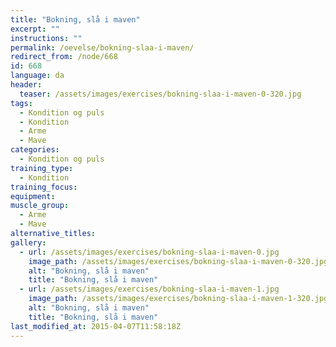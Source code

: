 ```yaml
---
title: "Bokning, slå i maven"
excerpt: ""
instructions: ""
permalink: /oevelse/bokning-slaa-i-maven/
redirect_from: /node/668
id: 668
language: da
header:
  teaser: /assets/images/exercises/bokning-slaa-i-maven-0-320.jpg
tags:
  - Kondition og puls
  - Kondition
  - Arme
  - Mave
categories:
  - Kondition og puls
training_type: 
  - Kondition
training_focus: 
equipment:
muscle_group:
  - Arme
  - Mave
alternative_titles:
gallery:
  - url: /assets/images/exercises/bokning-slaa-i-maven-0.jpg
    image_path: /assets/images/exercises/bokning-slaa-i-maven-0-320.jpg
    alt: "Bokning, slå i maven"
    title: "Bokning, slå i maven"
  - url: /assets/images/exercises/bokning-slaa-i-maven-1.jpg
    image_path: /assets/images/exercises/bokning-slaa-i-maven-1-320.jpg
    alt: "Bokning, slå i maven"
    title: "Bokning, slå i maven"
last_modified_at: 2015-04-07T11:58:18Z
---
```

